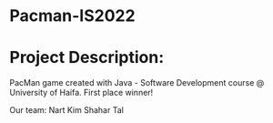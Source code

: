 # Pacman-IS2022

# Project Description:
PacMan game created with Java - Software Development course @ University of Haifa.
First place winner!


Our team:
Nart
Kim
Shahar
Tal
